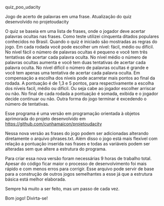 quiz_poo_udacity

Jogo de acerto de palavras em uma frase. Atualização do quiz desenvolvido no projetoudacity

O quiz se baseia em uma lista de frases, onde o jogador deve acertar palavras ocultas nas frases. Como teste utilizei cinquenta ditados populares conhecidos no Brasil. Quando o quiz é iniciado são mostradas as regras do jogo. Em cada rodada você pode escolher um nível: fácil, médio ou difícil. No nível fácil o número de palavras ocultas é pequeno e você tem três tentativas de acertar cada palavra oculta. No nível médio o número de palavras ocultas aumenta e você tem duas tentativas de acertar cada palavra oculta. No nível difícil o número de palavras ocultas é grande e você tem apenas uma tentativa de acertar cada palavra oculta. Em compensação a escolha dos níveis pode acarretar mais pontos ao final da rodada. A pontuação é de 1,3 e 5 pontos, para respectivamente a escolha dos níveis facil, médio ou difícil. Ou seja cabe ao jogador escolher arriscar ou não. No final de cada rodada a pontuação é somada, exibida e o jogador decide continuar ou não. Outra forma do jogo terminar é excedendo o número de tentativas.

Esse programa é uma versão em programação orientada à objetos aprimorada do projeto desenvolvido em https://github.com/cunhamaicon/projetoudacity

Nessa nova versão as frases do jogo podem ser adicionadas alterando diretamente o arquivo phrases.txt. Além disso o jogo está mais flexível com relação a pontuação inserida nas frases e todas as variáveis podem ser alteradas sem que altere a estrutura do programa.

Para criar essa nova versão foram necessárias 9 horas de trabalho total. Apesar do código ficar maior o processo de desenvolvimento foi mais rápido e com menos erros para corrigir. Esse arquivo pode servir de base para a construção de outros jogos semelhantes a esse já que a estrutura básica está melhor elaborada.

Sempre há muito a ser feito, mas um passo de cada vez.

Bom jogo! Divirta-se!
